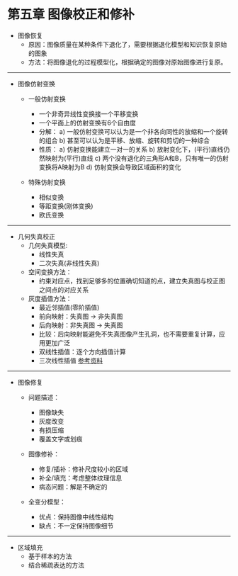 # 第五章 图像校正和修补
+ 图像恢复
	- 原因：图像质量在某种条件下退化了，需要根据退化模型和知识恢复原始的图象
	- 方法：将图像退化的过程模型化，根据确定的图像对原始图像进行复原。

* * *

+ 图像仿射变换
	- 一般仿射变换
		* 一个非奇异线性变换接一个平移变换
		* 一个平面上的仿射变换有6个自由度
		* 分解：
		a)	一般仿射变换可以认为是一个非各向同性的放缩和一个旋转的组合
		b)	甚至可以认为是平移、放缩、旋转和剪切的一种综合
		* 性质：
		a)	仿射变换能建立一对一的关系
		b)	放射变化下，(平行)直线仍然映射为(平行)直线
		c)	两个没有退化的三角形A和B，只有唯一的仿射变换将A映射为B
		d)	仿射变换会导致区域面积的变化

	- 特殊仿射变换
		* 相似变换
		* 等距变换(刚体变换)
		* 欧氏变换	

* * *

+ 几何失真校正
	- 几何失真模型:
		* 线性失真
		* 二次失真(非线性失真)
	- 空间变换方法：
		* 约束对应点，找到足够多的位置确切知道的点，建立失真图与校正图之间点的对应关系
	- 灰度插值方法：
		* 最近邻插值(零阶插值)
		* 前向映射：失真图 → 非失真图
		* 后向映射：非失真图 → 失真图
		* 比较：后向映射能避免不失真图像产生孔洞，也不需要重复计算，应用更加广泛
		* 双线性插值：逐个方向插值计算
		* 三次线性插值
		[参考资料](http://www.cnblogs.com/yingying0907/archive/2012/11/21/2780092.html)

* * * 

+ 图像修复
	- 问题描述：
		* 图像缺失
		* 灰度改变
		* 有损压缩
		* 覆盖文字或划痕

	- 图像修补：
		* 修复/插补：修补尺度较小的区域
		* 补全/填充：考虑整体纹理信息
		* 病态问题：解是不确定的

	- 全变分模型：
		* 优点：保持图像中线性结构
		* 缺点：不一定保持图像细节

* * *

+ 区域填充
	- 基于样本的方法
	- 结合稀疏表达的方法
		










